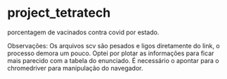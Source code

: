 # project_tetratech
porcentagem de vacinados contra covid por estado.

Observações:
Os arquivos scv são pesados e ligos diretamente do link, o processo demora um pouco.
Optei por plotar as informações para ficar mais parecido com a tabela do enunciado.
É necessário o apontar para o chromedriver para manipulação do navegador.
